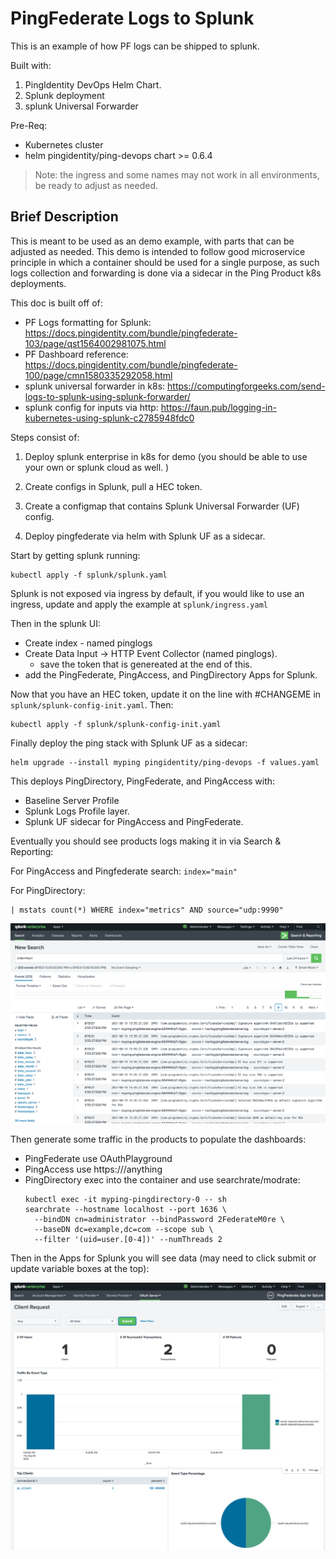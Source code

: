 # PingFederate Logs to Splunk

This is an example of how PF logs can be shipped to splunk. 

Built with: 
1. PingIdentity DevOps Helm Chart. 
2. Splunk deployment
3. splunk Universal Forwarder

Pre-Req:

- Kubernetes cluster
- helm pingidentity/ping-devops chart >= 0.6.4 

> Note: the ingress and some names may not work in all environments, be ready to adjust as needed. 


## Brief Description

This is meant to be used as an demo example, with parts that can be adjusted as needed. 
This demo is intended to follow good microservice principle in which a container should be used for a single purpose, as such logs collection and forwarding is done via a sidecar in the Ping Product k8s deployments. 


This doc is built off of: 

  * PF Logs formatting for Splunk: https://docs.pingidentity.com/bundle/pingfederate-103/page/qst1564002981075.html
  * PF Dashboard reference: https://docs.pingidentity.com/bundle/pingfederate-100/page/cmn1580335292058.html
  * splunk universal forwarder in k8s: https://computingforgeeks.com/send-logs-to-splunk-using-splunk-forwarder/
  * splunk config for inputs via http: https://faun.pub/logging-in-kubernetes-using-splunk-c2785948fdc0


Steps consist of: 

1. Deploy splunk enterprise in k8s for demo (you should be able to use your own or splunk cloud as well. )

1. Create configs in Splunk, pull a HEC token. 

1. Create a configmap that contains Splunk Universal Forwarder (UF) config. 

1. Deploy pingfederate via helm with Splunk UF as a sidecar. 


Start by getting splunk running: 

```
kubectl apply -f splunk/splunk.yaml
```

Splunk is not exposed via ingress by default, if you would like to use an ingress, update and apply the example at `splunk/ingress.yaml`

Then in the splunk UI: 

* Create index - named pinglogs
* Create Data Input -> HTTP Event Collector (named pinglogs). 
  * save the token that is genereated at the end of this. 
* add the PingFederate, PingAccess, and PingDirectory Apps for Splunk. 

Now that you have an HEC token, update it on the line with #CHANGEME in `splunk/splunk-config-init.yaml`. Then:

```
kubectl apply -f splunk/splunk-config-init.yaml
```

Finally deploy the ping stack with Splunk UF as a sidecar: 

```
helm upgrade --install myping pingidentity/ping-devops -f values.yaml
```

This deploys PingDirectory, PingFederate, and PingAccess with:
  - Baseline Server Profile
  - Splunk Logs Profile layer. 
  - Splunk UF sidecar for PingAccess and PingFederate. 

Eventually you should see products logs making it in via Search & Reporting: 

For PingAccess and Pingfederate search: `index="main"`

For PingDirectory:

```
| mstats count(*) WHERE index="metrics" AND source="udp:9990"
```

![](img/pf-logs.png)


Then generate some traffic in the products to populate the dashboards: 
  - PingFederate use OAuthPlayground
  - PingAccess use https://<pingaccess-ingress>/anything
  - PingDirectory exec into the container and use searchrate/modrate:
    ```
    kubectl exec -it myping-pingdirectory-0 -- sh
    searchrate --hostname localhost --port 1636 \
      --bindDN cn=administrator --bindPassword 2FederateM0re \
      --baseDN dc=example,dc=com --scope sub \
      --filter '(uid=user.[0-4])' --numThreads 2
    ```

Then in the Apps for Splunk you will see data (may need to click submit or update variable boxes at the top): 

![](img/pf-dashboard.png)

